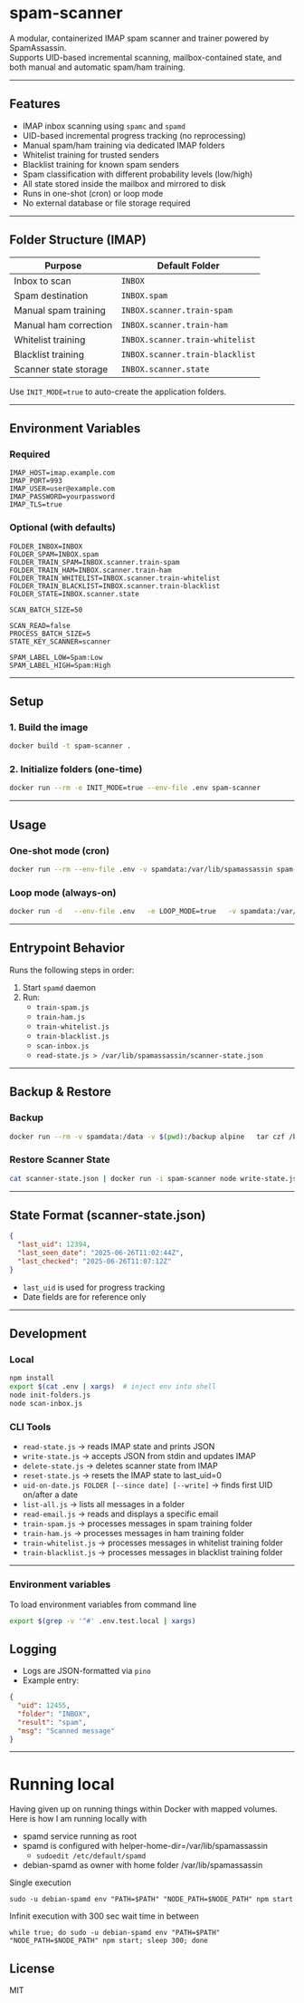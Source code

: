 # spam-scanner

A modular, containerized IMAP spam scanner and trainer powered by SpamAssassin.  
Supports UID-based incremental scanning, mailbox-contained state, and both manual and automatic spam/ham training.

---

## Features

- IMAP inbox scanning using `spamc` and `spamd`
- UID-based incremental progress tracking (no reprocessing)
- Manual spam/ham training via dedicated IMAP folders
- Whitelist training for trusted senders
- Blacklist training for known spam senders
- Spam classification with different probability levels (low/high)
- All state stored inside the mailbox and mirrored to disk
- Runs in one-shot (cron) or loop mode
- No external database or file storage required

---

## Folder Structure (IMAP)

| Purpose               | Default Folder         |
|------------------------|------------------------|
| Inbox to scan          | `INBOX`                |
| Spam destination       | `INBOX.spam`           |
| Manual spam training   | `INBOX.scanner.train-spam` |
| Manual ham correction  | `INBOX.scanner.train-ham` |
| Whitelist training     | `INBOX.scanner.train-whitelist` |
| Blacklist training     | `INBOX.scanner.train-blacklist` |
| Scanner state storage  | `INBOX.scanner.state`  |

Use `INIT_MODE=true` to auto-create the application folders.

---

## Environment Variables

### Required

```env
IMAP_HOST=imap.example.com
IMAP_PORT=993
IMAP_USER=user@example.com
IMAP_PASSWORD=yourpassword
IMAP_TLS=true
```

### Optional (with defaults)

```env
FOLDER_INBOX=INBOX
FOLDER_SPAM=INBOX.spam
FOLDER_TRAIN_SPAM=INBOX.scanner.train-spam
FOLDER_TRAIN_HAM=INBOX.scanner.train-ham
FOLDER_TRAIN_WHITELIST=INBOX.scanner.train-whitelist
FOLDER_TRAIN_BLACKLIST=INBOX.scanner.train-blacklist
FOLDER_STATE=INBOX.scanner.state

SCAN_BATCH_SIZE=50

SCAN_READ=false
PROCESS_BATCH_SIZE=5
STATE_KEY_SCANNER=scanner

SPAM_LABEL_LOW=Spam:Low
SPAM_LABEL_HIGH=Spam:High
```

---

## Setup

### 1. Build the image

```bash
docker build -t spam-scanner .
```

### 2. Initialize folders (one-time)

```bash
docker run --rm -e INIT_MODE=true --env-file .env spam-scanner
```

---

## Usage

### One-shot mode (cron)

```bash
docker run --rm --env-file .env -v spamdata:/var/lib/spamassassin spam-scanner
```

### Loop mode (always-on)

```bash
docker run -d   --env-file .env   -e LOOP_MODE=true   -v spamdata:/var/lib/spamassassin   spam-scanner
```

---

## Entrypoint Behavior

Runs the following steps in order:

1. Start `spamd` daemon
2. Run:
   - `train-spam.js`
   - `train-ham.js`
   - `train-whitelist.js`
   - `train-blacklist.js`
   - `scan-inbox.js`
   - `read-state.js > /var/lib/spamassassin/scanner-state.json`

---

## Backup & Restore

### Backup

```bash
docker run --rm -v spamdata:/data -v $(pwd):/backup alpine   tar czf /backup/spamdata.tar.gz -C /data .
```

### Restore Scanner State

```bash
cat scanner-state.json | docker run -i spam-scanner node write-state.js
```

---

## State Format (scanner-state.json)

```json
{
  "last_uid": 12394,
  "last_seen_date": "2025-06-26T11:02:44Z",
  "last_checked": "2025-06-26T11:07:12Z"
}
```

- `last_uid` is used for progress tracking
- Date fields are for reference only

---

## Development

### Local

```bash
npm install
export $(cat .env | xargs)  # inject env into shell
node init-folders.js
node scan-inbox.js
```

### CLI Tools

- `read-state.js` → reads IMAP state and prints JSON
- `write-state.js` → accepts JSON from stdin and updates IMAP
- `delete-state.js` → deletes scanner state from IMAP
- `reset-state.js` → resets the IMAP state to last_uid=0
- `uid-on-date.js FOLDER [--since date] [--write]` → finds first UID on/after a date
- `list-all.js` → lists all messages in a folder
- `read-email.js` → reads and displays a specific email
- `train-spam.js` → processes messages in spam training folder
- `train-ham.js` → processes messages in ham training folder
- `train-whitelist.js` → processes messages in whitelist training folder
- `train-blacklist.js` → processes messages in blacklist training folder

---

### Environment variables

To load environment variables from command line
```bash
export $(grep -v '^#' .env.test.local | xargs)
```

## Logging

- Logs are JSON-formatted via `pino`
- Example entry:

```json
{
  "uid": 12455,
  "folder": "INBOX",
  "result": "spam",
  "msg": "Scanned message"
}
```

---



# Running local

Having given up on running things within Docker with mapped volumes. Here is how I am running locally with 
- spamd service running as root
- spamd is configured with helper-home-dir=/var/lib/spamassassin
  - ```sudoedit /etc/default/spamd```
- debian-spamd as owner with home folder /var/lib/spamassassin 

Single execution
```shell
sudo -u debian-spamd env "PATH=$PATH" "NODE_PATH=$NODE_PATH" npm start
```

Infinit execution with 300 sec wait time in between
```shell
while true; do sudo -u debian-spamd env "PATH=$PATH" "NODE_PATH=$NODE_PATH" npm start; sleep 300; done
```


## License

MIT
